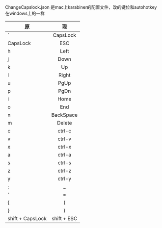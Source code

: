 
ChangeCapslock.json 是mac上karabiner的配置文件，改的键位和autohotkey在windows上的一样

|原|现|
| --- |:---:|
|`|CapsLock|
|CapsLock|ESC|
|h|Left|
|j|Down|
|k|Up|
|l|Right|
|u|PgUp|
|p|PgDn|
|i|Home|
|o|End|
|n|BackSpace|
|m|Delete|
|c|ctrl-c|
|v|ctrl-v|
|x|ctrl-x|
|a|ctrl-a|
|s|ctrl-s|
|z|ctrl-z|
|y|ctrl-y|
|;|_|
|'|=|
|{|(|
|}|)|
|shift + CapsLock|shift + ESC|
